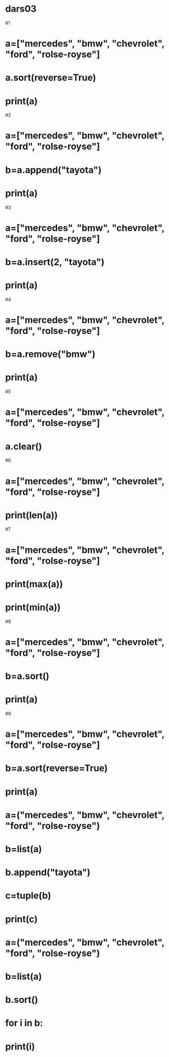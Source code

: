 # dars03
#1
# a=["mercedes", "bmw", "chevrolet", "ford", "rolse-royse"]
# a.sort(reverse=True)
# print(a)
#2
# a=["mercedes", "bmw", "chevrolet", "ford", "rolse-royse"]
# b=a.append("tayota")
# print(a)
#3
# a=["mercedes", "bmw", "chevrolet", "ford", "rolse-royse"]
# b=a.insert(2, "tayota")
# print(a)
#4
# a=["mercedes", "bmw", "chevrolet", "ford", "rolse-royse"]
# b=a.remove("bmw")
# print(a)
#5
# a=["mercedes", "bmw", "chevrolet", "ford", "rolse-royse"]
# a.clear()
#6
# a=["mercedes", "bmw", "chevrolet", "ford", "rolse-royse"]
# print(len(a))
#7
# a=["mercedes", "bmw", "chevrolet", "ford", "rolse-royse"]
# print(max(a))
# print(min(a))
#8
# a=["mercedes", "bmw", "chevrolet", "ford", "rolse-royse"]
# b=a.sort()
# print(a)
#9
# a=["mercedes", "bmw", "chevrolet", "ford", "rolse-royse"]
# b=a.sort(reverse=True)
# print(a)
# a=("mercedes", "bmw", "chevrolet", "ford", "rolse-royse")
# b=list(a)
# b.append("tayota")
# c=tuple(b)
# print(c)
# a=("mercedes", "bmw", "chevrolet", "ford", "rolse-royse")
# b=list(a)
# b.sort()
# for i in b:
#     print(i)
